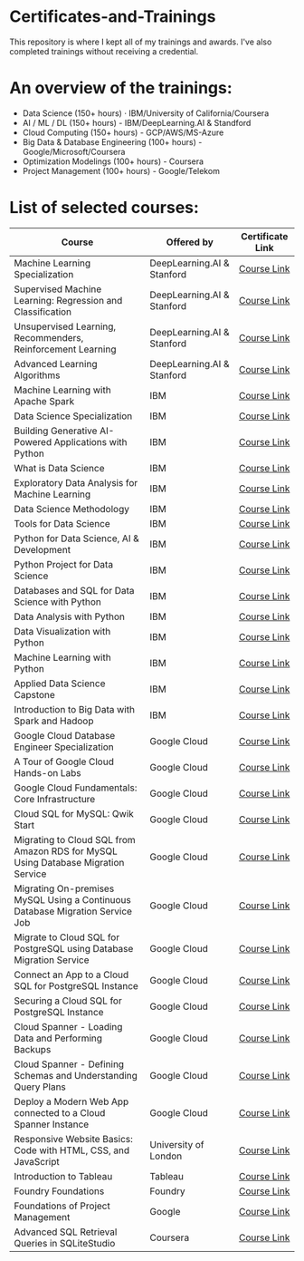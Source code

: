 # Certificates-and-Trainings

This repository is where I kept all of my trainings and awards. I've also completed trainings without receiving a credential. 

# An overview of the trainings:

- Data Science (150+ hours) · IBM/University of California/Coursera
- AI / ML / DL (150+ hours) - IBM/DeepLearning.AI & Standford
- Cloud Computing (150+ hours) - GCP/AWS/MS-Azure
- Big Data & Database Engineering (100+ hours) - Google/Microsoft/Coursera
- Optimization Modelings (100+ hours) - Coursera
- Project Management (100+ hours) - Google/Telekom

# List of selected courses: 

| Course | Offered by | Certificate Link |
| ------ | ------------- | ----------- |
| Machine Learning Specialization | DeepLearning.AI & Stanford | [Course Link](https://www.coursera.org/account/accomplishments/specialization/T7H8Z6AZKPWL) | 
| Supervised Machine Learning: Regression and Classification | DeepLearning.AI & Stanford | [Course Link](https://www.coursera.org/account/accomplishments/verify/FMDACWJBTPY7) |
| Unsupervised Learning, Recommenders, Reinforcement Learning | DeepLearning.AI & Stanford | [Course Link](https://www.coursera.org/account/accomplishments/verify/HUQ4E8RGXVC4) |
| Advanced Learning Algorithms | DeepLearning.AI & Stanford | [Course Link](https://www.coursera.org/account/accomplishments/verify/ZYF8NM5V2VKP) | 
| Machine Learning with Apache Spark | IBM | [Course Link](https://www.coursera.org/account/accomplishments/verify/S4ACLBLWYFNP) | 
| Data Science Specialization | IBM | [Course Link](https://www.coursera.org/account/accomplishments/specialization/ACFRYH8JL39L) | 
| Building Generative AI-Powered Applications with Python | IBM | [Course Link](https://www.coursera.org/account/accomplishments/verify/9G5PDFCW7LDF) | 
| What is Data Science | IBM | [Course Link](https://www.coursera.org/account/accomplishments/verify/APFK9Z36C9BM) | 
| Exploratory Data Analysis for Machine Learning | IBM | [Course Link](https://www.coursera.org/account/accomplishments/verify/XKQAZDCHFE4J) | 
| Data Science Methodology | IBM | [Course Link](https://www.coursera.org/account/accomplishments/verify/KMHPV4C6F4NL) | 
| Tools for Data Science | IBM | [Course Link](https://www.coursera.org/account/accomplishments/verify/2WC5P6VVAX8R) | 
| Python for Data Science, AI & Development | IBM | [Course Link](https://www.coursera.org/account/accomplishments/verify/MRVC5NSU3WTL) | 
| Python Project for Data Science | IBM | [Course Link](https://www.coursera.org/account/accomplishments/verify/AG6ZY47RMCE8) | 
| Databases and SQL for Data Science with Python | IBM | [Course Link](https://www.coursera.org/account/accomplishments/verify/GHQGNMCP8ACQ) | 
| Data Analysis with Python | IBM | [Course Link](https://www.coursera.org/account/accomplishments/verify/CGRQ2F6XQRXD) | 
| Data Visualization with Python | IBM | [Course Link](https://www.coursera.org/account/accomplishments/verify/AXNQTNEV6XEL) | 
| Machine Learning with Python | IBM | [Course Link](https://www.coursera.org/account/accomplishments/verify/WXR6JS4VF7C7) | 
| Applied Data Science Capstone | IBM | [Course Link](https://www.coursera.org/account/accomplishments/verify/CP3AFES7FQL2) | 
| Introduction to Big Data with Spark and Hadoop | IBM | [Course Link](https://www.coursera.org/account/accomplishments/verify/U5RL5VYFK4Y7) | 
| Google Cloud Database Engineer Specialization | Google Cloud | [Course Link](https://www.coursera.org/account/accomplishments/specialization/N0ABLJJPR1A3) | 
| A Tour of Google Cloud Hands-on Labs | Google Cloud | [Course Link](https://www.coursera.org/account/accomplishments/verify/N3U8RFTFZXWG) |
| Google Cloud Fundamentals: Core Infrastructure | Google Cloud | [Course Link](https://www.coursera.org/account/accomplishments/verify/FUMEN66NP8CP) |
| Cloud SQL for MySQL: Qwik Start | Google Cloud | [Course Link](https://www.coursera.org/account/accomplishments/verify/SZQKENBLYPBY) |
| Migrating to Cloud SQL from Amazon RDS for MySQL Using Database Migration Service | Google Cloud | [Course Link](https://www.coursera.org/account/accomplishments/verify/9L2483YTAW34) |
| Migrating On-premises MySQL Using a Continuous Database Migration Service Job | Google Cloud | [Course Link](https://www.coursera.org/account/accomplishments/verify/ZMKTSKCPWL3M) |
| Migrate to Cloud SQL for PostgreSQL using Database Migration Service | Google Cloud | [Course Link](https://www.coursera.org/account/accomplishments/verify/9E6G34SYDD6J) |
| Connect an App to a Cloud SQL for PostgreSQL Instance | Google Cloud | [Course Link](https://www.coursera.org/account/accomplishments/verify/FEZJUGJXZJ3E) |
| Securing a Cloud SQL for PostgreSQL Instance | Google Cloud | [Course Link](https://www.coursera.org/account/accomplishments/verify/WQAKYG4WH4JF) |
| Cloud Spanner - Loading Data and Performing Backups | Google Cloud | [Course Link](https://www.coursera.org/account/accomplishments/verify/NDYTVX8CDH56) |
| Cloud Spanner - Defining Schemas and Understanding Query Plans | Google Cloud | [Course Link](https://www.coursera.org/account/accomplishments/verify/N8KJVRGGDCSQ) |
| Deploy a Modern Web App connected to a Cloud Spanner Instance | Google Cloud | [Course Link](https://www.coursera.org/account/accomplishments/verify/5SKYS2UEJ3D5) |
| Responsive Website Basics: Code with HTML, CSS, and JavaScript | University of London | [Course Link](https://www.coursera.org/account/accomplishments/verify/DN3CXY2U6BTM) |
| Introduction to Tableau | Tableau | [Course Link](https://www.coursera.org/account/accomplishments/verify/MA2FVLD4XFXP) | 
| Foundry Foundations | Foundry | [Course Link](https://verify.skilljar.com/c/n37wydpzy4ka) | 
| Foundations of Project Management | Google | [Course Link](https://www.coursera.org/account/accomplishments/verify/MF3T5AEVE9PU) |
| Advanced SQL Retrieval Queries in SQLiteStudio | Coursera | [Course Link](https://www.coursera.org/account/accomplishments/verify/MJVDS6V6YY63) | 
